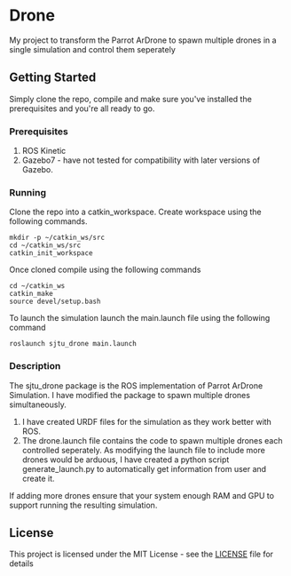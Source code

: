 # Drone
My project to transform the Parrot ArDrone to spawn multiple drones in a single simulation and control them seperately


## Getting Started
Simply clone the repo, compile and make sure you've installed the prerequisites and you're all ready to go.

### Prerequisites
1. ROS Kinetic
2. Gazebo7 - have not tested for compatibility with later versions of Gazebo.

### Running
Clone the repo into a catkin_workspace.
Create workspace using the following commands.

```
mkdir -p ~/catkin_ws/src
cd ~/catkin_ws/src
catkin_init_workspace
```

Once cloned compile using the following commands

```
cd ~/catkin_ws
catkin_make
source devel/setup.bash
```

To launch the simulation launch the main.launch file using the following command

```
roslaunch sjtu_drone main.launch
```

### Description
The sjtu_drone package is the ROS implementation of Parrot ArDrone Simulation. I have modified the package to spawn multiple drones simultaneously.

1. I have created URDF files for the simulation as they work better with ROS.
2. The drone.launch file contains the code to spawn multiple drones each controlled seperately. As modifying the launch file to include more drones would be arduous, I have created a python script generate_launch.py to automatically get information from user and create it.

If adding more drones ensure that your system enough RAM and GPU to support running the resulting simulation. 



## License
This project is licensed under the MIT License - see the [LICENSE](LICENSE.md) file for details
